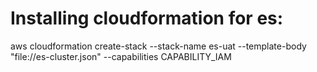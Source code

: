 Installing cloudformation for es:
=================================

aws cloudformation create-stack --stack-name es-uat --template-body "file://es-cluster.json" --capabilities CAPABILITY_IAM